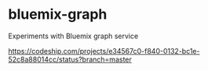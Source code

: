 # bluemix-graph
Experiments with Bluemix graph service

https://codeship.com/projects/e34567c0-f840-0132-bc1e-52c8a88014cc/status?branch=master
